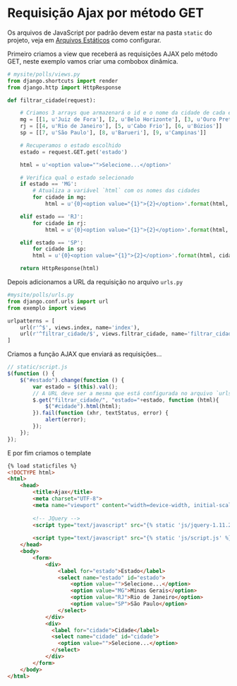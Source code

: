 Requisição Ajax por método GET
===

Os arquivos de JavaScript por padrão devem estar na pasta `static` do projeto, veja em [Arquivos Estáticos](../templates/static-files.md) 
como configurar.

Primeiro criamos a view que receberá as requisições AJAX pelo método GET, neste exemplo vamos criar uma combobox 
dinâmica.

```python
# mysite/polls/views.py
from django.shortcuts import render
from django.http import HttpResponse

def filtrar_cidade(request):

    # Criamos 3 arrays que armazenará o id e o nome da cidade de cada estado
    mg = [[1, u'Juiz de Fora'], [2, u'Belo Horizonte'], [3, u'Ouro Preto']]
    rj = [[4, u'Rio de Janeiro'], [5, u'Cabo Frio'], [6, u'Búzios']]
    sp = [[7, u'São Paulo'], [8, u'Barueri'], [9, u'Campinas']]

    # Recuperamos o estado escolhido
    estado = request.GET.get('estado')

    html = u'<option value="">Selecione...</option>'

    # Verifica qual o estado selecionado
    if estado == 'MG':
        # Atualiza a variável `html` com os nomes das cidades
        for cidade in mg:
            html = u'{0}<option value="{1}">{2}</option>'.format(html, cidade[0], cidade[1])

    elif estado == 'RJ':
        for cidade in rj:
            html = u'{0}<option value="{1}">{2}</option>'.format(html, cidade[0], cidade[1])

    elif estado == 'SP':
        for cidade in sp:
        html = u'{0}<option value="{1}">{2}</option>'.format(html, cidade[0], cidade[1])

    return HttpResponse(html)
``` 

Depois adicionamos a URL da requisição no arquivo `urls.py`

```python
#mysite/polls/urls.py
from django.conf.urls import url
from exemplo import views

urlpatterns = [
    url(r'^$', views.index, name='index'),
    url(r'^filtrar_cidade/$', views.filtrar_cidade, name='filtrar_cidade'),
]
```

Criamos a função AJAX que enviará as requisições...

```javascript
// static/script.js
$(function () {
    $("#estado").change(function () {
        var estado = $(this).val();
        // A URL deve ser a mesma que está configurada no arquivo `urls.py`
        $.get("filtrar_cidade/", "estado="+estado, function (html){
            $("#cidade").html(html);
        }).fail(function (xhr, textStatus, error) {
            alert(error);
        });
    });
});
```

E por fim criamos o template 

```html
{% load staticfiles %}
<!DOCTYPE html>
<html>
    <head>
        <title>Ajax</title>
        <meta charset="UTF-8">
        <meta name="viewport" content="width=device-width, initial-scale=1.0">
        
        <!-- JQuery -->
        <script type="text/javascript" src="{% static 'js/jquery-1.11.2.min.js' %}"></script>
        
        <script type="text/javascript" src="{% static 'js/script.js' %}"></script>
    </head>
    <body>
        <form>
            <div>
                <label for="estado">Estado</label>
                <select name="estado" id="estado">
                    <option value="">Selecione...</option>
                    <option value="MG">Minas Gerais</option>
                    <option value="RJ">Rio de Janeiro</option>
                    <option value="SP">São Paulo</option>
                </select>
            </div>
            <div>
              <label for="cidade">Cidade</label>
              <select name="cidade" id="cidade">
                <option value="">Selecione...</option>
              </select>
            </div>
        </form>
    </body>
</html>
```


